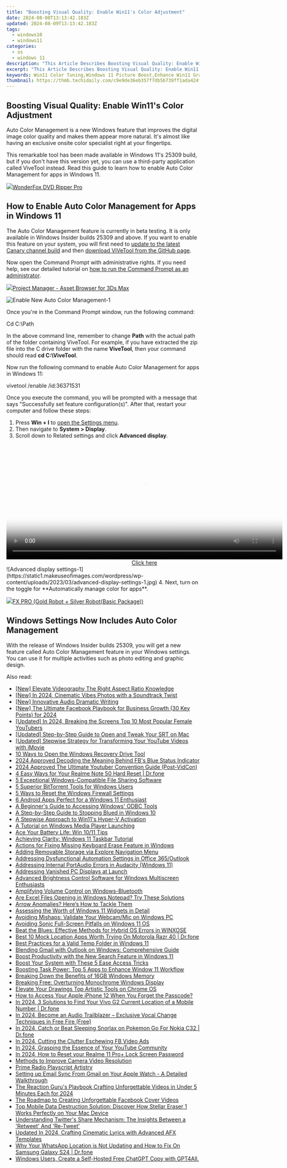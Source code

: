 ```yaml
---
title: "Boosting Visual Quality: Enable Win11's Color Adjustment"
date: 2024-08-08T13:13:42.183Z
updated: 2024-08-09T13:13:42.183Z
tags:
  - windows10
  - windows11
categories:
  - os
  - windows 11
description: "This Article Describes Boosting Visual Quality: Enable Win11's Color Adjustment"
excerpt: "This Article Describes Boosting Visual Quality: Enable Win11's Color Adjustment"
keywords: Win11 Color Tuning,Windows 11 Picture Boost,Enhance Win11 Graphics,Optimize Win11 View,Improve Win11 Colors,Adjust Win11 Display,Visual Quality Win11
thumbnail: https://thmb.techidaily.com/c9e9de36eb357f7db5b739ff1ada424f8276ace6815f6a294b656d072c86df72.jpg
---
```


## Boosting Visual Quality: Enable Win11's Color Adjustment

 Auto Color Management is a new Windows feature that improves the digital image color quality and makes them appear more natural. It's almost like having an exclusive onsite color specialist right at your fingertips.

 This remarkable tool has been made available in Windows 11's 25309 build, but if you don't have this version yet, you can use a third-party application called ViveTool instead. Read this guide to learn how to enable Auto Color Management for apps in Windows 11\.

<!-- affiliate ads begin -->
<a href="https://secure.2checkout.com/order/checkout.php?PRODS=3922934&QTY=1&AFFILIATE=108875&CART=1"><img src="https://secure.avangate.com/images/merchant/4b0a0290ad7df100b77e86839989a75e/products/ripperpro.png" border="0">WonderFox DVD Ripper Pro</a>
<!-- affiliate ads end -->
## How to Enable Auto Color Management for Apps in Windows 11

 The Auto Color Management feature is currently in beta testing. It is only available in Windows Insider builds 25309 and above. If you want to enable this feature on your system, you will first need to [update to the latest Canary channel build](https://www.makeuseof.com/what-is-windows-insider-canary-channel/) and then [download ViVeTool from the GitHub page](https://github.com/thebookisclosed/ViVe/releases).

 Now open the Command Prompt with administrative rights. If you need help, see our detailed tutorial on [how to run the Command Prompt as an administrator](https://www.makeuseof.com/windows-run-command-prompt-admin/).

<!-- affiliate ads begin -->
<a href="https://secure.2checkout.com/order/checkout.php?PRODS=4709458&QTY=1&AFFILIATE=108875&CART=1"><img src="https://3d-kstudio.com/wp-content/uploads/2014/02/Project-Manager-3D-Models-4-800x800.jpg" border="0">Project Manager - Asset Browser for 3Ds Max</a>
<!-- affiliate ads end -->
![Enable New Auto Color Management-1](https://static1.makeuseofimages.com/wordpress/wp-content/uploads/2023/03/enable-new-auto-color-management-1.jpg)

 Once you're in the Command Prompt window, run the following command:

Cd C:\Path

 In the above command line, remember to change **Path** with the actual path of the folder containing ViveTool. For example, if you have extracted the zip file into the C drive folder with the name **ViveTool**, then your command should read **cd C:\\ViveTool**.

 Now run the following command to enable Auto Color Management for apps in Windows 11:

vivetool /enable /id:36371531

 Once you execute the command, you will be prompted with a message that says "Successfully set feature configuration(s)". After that, restart your computer and follow these steps:

1. Press **Win + I** to [open the Settings menu](https://www.makeuseof.com/windows-ways-to-open-system-settings/).
2. Then navigate to **System > Display**.
3. Scroll down to Related settings and click **Advanced display**.  
<!-- affiliate ads begin -->
<span id="1993650">
					<video width="720" height="300" style="cursor:pointer"
           poster="//a.impactradius-go.com/display-clicktoplayimage/1993650.jpeg"
           onclick="if(!this.playClicked){this.play();this.setAttribute('controls',true);this.playClicked=true;}">
	   <source src="//a.impactradius-go.com/display-ad/22993-1993650">
	   <img src="//a.impactradius-go.com/display-clicktoplayimage/1993650.jpeg" style="border: none; height: 100%; width: 100%; object-fit: contain">
	</video>
	<div style="width:720px;text-align:center"><a href="javascript:window.open(decodeURIComponent('https%3A%2F%2Fhomestyler.sjv.io%2Fc%2F5597632%2F1993650%2F22993'), '_blank');void(0);">Click here</a></div>
</span>
<img height="0" width="0" src="https://imp.pxf.io/i/5597632/1993650/22993" style="position:absolute;visibility:hidden;" border="0" />
<!-- affiliate ads end -->
![Advanced display settings-1](https://static1.makeuseofimages.com/wordpress/wp-content/uploads/2023/03/advanced-display-settings-1.jpg)
4. Next, turn on the toggle for **Automatically manage color for apps**.

<!-- affiliate ads begin -->
<a href="https://secure.2checkout.com/order/checkout.php?PRODS=40085955&QTY=1&AFFILIATE=108875&CART=1"><img src="https://secure.avangate.com/images/merchant/f702defbc67edb455949f46babab0c18/products/2_logo9.png" border="0">FX PRO (Gold Robot + Silver Robot(Basic Package))</a>
<!-- affiliate ads end -->
## Windows Settings Now Includes Auto Color Management

 With the release of Windows Insider builds 25309, you will get a new feature called Auto Color Management feature in your Windows settings. You can use it for multiple activities such as photo editing and graphic design.


<ins class="adsbygoogle"
     style="display:block"
     data-ad-format="autorelaxed"
     data-ad-client="ca-pub-7571918770474297"
     data-ad-slot="1223367746"></ins>



<ins class="adsbygoogle"
     style="display:block"
     data-ad-client="ca-pub-7571918770474297"
     data-ad-slot="8358498916"
     data-ad-format="auto"
     data-full-width-responsive="true"></ins>



<span class="atpl-alsoreadstyle">Also read:</span>
<div><ul>
<li><a href="https://vp-tips.techidaily.com/new-elevate-videography-the-right-aspect-ratio-knowledge/"><u>[New] Elevate Videography  The Right Aspect Ratio Knowledge</u></a></li>
<li><a href="https://fox-access.techidaily.com/new-in-2024-cinematic-vibes-photos-with-a-soundtrack-twist/"><u>[New] In 2024, Cinematic Vibes  Photos with a Soundtrack Twist</u></a></li>
<li><a href="https://some-knowledge.techidaily.com/new-innovative-audio-dramatic-writing/"><u>[New] Innovative Audio Dramatic Writing</u></a></li>
<li><a href="https://facebook-video-content.techidaily.com/new-the-ultimate-facebook-playbook-for-business-growth-30-key-points-for-2024/"><u>[New] The Ultimate Facebook Playbook for Business Growth (30 Key Points) for 2024</u></a></li>
<li><a href="https://youtube-lab.techidaily.com/ed-in-2024-breaking-the-screens-top-10-most-popular-female-youtubers/"><u>[Updated] In 2024, Breaking the Screens  Top 10 Most Popular Female YouTubers</u></a></li>
<li><a href="https://extra-skills.techidaily.com/updated-step-by-step-guide-to-open-and-tweak-your-srt-on-mac/"><u>[Updated] Step-by-Step Guide to Open and Tweak Your SRT on Mac</u></a></li>
<li><a href="https://facebook-video-footage.techidaily.com/updated-stepwise-strategy-for-transforming-your-youtube-videos-with-imovie/"><u>[Updated] Stepwise Strategy for Transforming Your YouTube Videos with iMovie</u></a></li>
<li><a href="https://win11.techidaily.com/10-ways-to-open-the-windows-recovery-drive-tool/"><u>10 Ways to Open the Windows Recovery Drive Tool</u></a></li>
<li><a href="https://facebook-video-content.techidaily.com/2024-approved-decoding-the-meaning-behind-fbs-blue-status-indicator/"><u>2024 Approved  Decoding the Meaning Behind FB's Blue Status Indicator</u></a></li>
<li><a href="https://youtube-data.techidaily.com/approved-the-ultimate-youtuber-convention-guide-post-vidcon/"><u>2024 Approved  The Ultimate Youtuber Convention Guide (Post-VidCon)</u></a></li>
<li><a href="https://phone-solutions.techidaily.com/4-easy-ways-for-your-realme-note-50-hard-reset-drfone-by-drfone-reset-android-reset-android/"><u>4 Easy Ways for Your Realme Note 50 Hard Reset | Dr.fone</u></a></li>
<li><a href="https://win11.techidaily.com/5-exceptional-windows-compatible-file-sharing-software/"><u>5 Exceptional Windows-Compatible File Sharing Software</u></a></li>
<li><a href="https://win11.techidaily.com/5-superior-bittorrent-tools-for-windows-users/"><u>5 Superior BitTorrent Tools for Windows Users</u></a></li>
<li><a href="https://win11.techidaily.com/5-ways-to-reset-the-windows-firewall-settings/"><u>5 Ways to Reset the Windows Firewall Settings</u></a></li>
<li><a href="https://win11.techidaily.com/6-android-apps-perfect-for-a-windows-11-enthusiast/"><u>6 Android Apps Perfect for a Windows 11 Enthusiast</u></a></li>
<li><a href="https://win11.techidaily.com/a-beginners-guide-to-accessing-windows-odbc-tools/"><u>A Beginner's Guide to Accessing Windows' ODBC Tools</u></a></li>
<li><a href="https://win11.techidaily.com/a-step-by-step-guide-to-stopping-blued-in-windows-10/"><u>A Step-by-Step Guide to Stopping Blued in Windows 10</u></a></li>
<li><a href="https://win11.techidaily.com/a-stepwise-approach-to-win11s-hyper-v-activation/"><u>A Stepwise Approach to Win11's Hyper-V Activation</u></a></li>
<li><a href="https://win11.techidaily.com/a-tutorial-on-windows-media-player-launching/"><u>A Tutorial on Windows Media Player Launching</u></a></li>
<li><a href="https://win11.techidaily.com/ace-your-battery-life-win-1011-tips/"><u>Ace Your Battery Life: Win 10/11 Tips</u></a></li>
<li><a href="https://win11.techidaily.com/achieving-clarity-windows-11-taskbar-tutorial/"><u>Achieving Clarity: Windows 11 Taskbar Tutorial</u></a></li>
<li><a href="https://win11.techidaily.com/actions-for-fixing-missing-keyboard-erase-feature-in-windows/"><u>Actions for Fixing Missing Keyboard Erase Feature in Windows</u></a></li>
<li><a href="https://win11.techidaily.com/adding-removable-storage-via-explore-navigation-menu/"><u>Adding Removable Storage via Explore Navigation Menu</u></a></li>
<li><a href="https://win11.techidaily.com/addressing-dysfunctional-automation-settings-in-office-365outlook/"><u>Addressing Dysfunctional Automation Settings in Office 365/Outlook</u></a></li>
<li><a href="https://win11.techidaily.com/addressing-internal-portaudio-errors-in-audacity-windows-11/"><u>Addressing Internal PortAudio Errors in Audacity (Windows 11)</u></a></li>
<li><a href="https://win11.techidaily.com/addressing-vanished-pc-displays-at-launch/"><u>Addressing Vanished PC Displays at Launch</u></a></li>
<li><a href="https://win11.techidaily.com/advanced-brightness-control-software-for-windows-multiscreen-enthusiasts/"><u>Advanced Brightness Control Software for Windows Multiscreen Enthusiasts</u></a></li>
<li><a href="https://win11.techidaily.com/amplifying-volume-control-on-windows-bluetooth/"><u>Amplifying Volume Control on Windows-Bluetooth</u></a></li>
<li><a href="https://win11.techidaily.com/are-excel-files-opening-in-windows-notepad-try-these-solutions/"><u>Are Excel Files Opening in Windows Notepad? Try These Solutions</u></a></li>
<li><a href="https://win11.techidaily.com/arrow-anomalies-heres-how-to-tackle-them/"><u>Arrow Anomalies? Here’s How to Tackle Them</u></a></li>
<li><a href="https://win11.techidaily.com/assessing-the-worth-of-windows-11-widgets-in-detail/"><u>Assessing the Worth of Windows 11 Widgets in Detail</u></a></li>
<li><a href="https://win11.techidaily.com/avoiding-mishaps-validate-your-webcammic-on-windows-pc/"><u>Avoiding Mishaps: Validate Your Webcam/Mic on Windows PC</u></a></li>
<li><a href="https://win11.techidaily.com/avoiding-sonic-full-screen-pitfalls-on-windows-11-os/"><u>Avoiding Sonic Full-Screen Pitfalls on Windows 11 OS</u></a></li>
<li><a href="https://win11.techidaily.com/beat-the-blues-effective-methods-for-hybrid-os-errors-in-winxose/"><u>Beat the Blues: Effective Methods for Hybrid OS Errors in WINXOSE</u></a></li>
<li><a href="https://fake-location.techidaily.com/best-10-mock-location-apps-worth-trying-on-motorola-razr-40-drfone-by-drfone-virtual-android/"><u>Best 10 Mock Location Apps Worth Trying On Motorola Razr 40 | Dr.fone</u></a></li>
<li><a href="https://win11.techidaily.com/best-practices-for-a-valid-temp-folder-in-windows-11/"><u>Best Practices for a Valid Temp Folder in Windows 11</u></a></li>
<li><a href="https://win11.techidaily.com/blending-gmail-with-outlook-on-windows-comprehensive-guide/"><u>Blending Gmail with Outlook on Windows: Comprehensive Guide</u></a></li>
<li><a href="https://win11.techidaily.com/boost-productivity-with-the-new-search-feature-in-windows-11/"><u>Boost Productivity with the New Search Feature in Windows 11</u></a></li>
<li><a href="https://win11.techidaily.com/boost-your-system-with-these-5-ease-access-tricks/"><u>Boost Your System with These 5 Ease Access Tricks</u></a></li>
<li><a href="https://win11.techidaily.com/boosting-task-power-top-5-apps-to-enhance-window-11-workflow/"><u>Boosting Task Power: Top 5 Apps to Enhance Window 11 Workflow</u></a></li>
<li><a href="https://win11.techidaily.com/breaking-down-the-benefits-of-16gb-windows-memory/"><u>Breaking Down the Benefits of 16GB Windows Memory</u></a></li>
<li><a href="https://win11.techidaily.com/breaking-free-overturning-monochrome-windows-display/"><u>Breaking Free: Overturning Monochrome Windows Display</u></a></li>
<li><a href="https://extra-tips.techidaily.com/elevate-your-drawings-top-artistic-tools-on-chrome-os/"><u>Elevate Your Drawings  Top Artistic Tools on Chrome OS</u></a></li>
<li><a href="https://ios-unlock.techidaily.com/how-to-access-your-apple-iphone-12-when-you-forget-the-passcode-by-drfone-ios/"><u>How to Access Your Apple iPhone 12 When You Forget the Passcode?</u></a></li>
<li><a href="https://android-location-track.techidaily.com/in-2024-3-solutions-to-find-your-vivo-g2-current-location-of-a-mobile-number-drfone-by-drfone-virtual-android/"><u>In 2024, 3 Solutions to Find Your Vivo G2 Current Location of a Mobile Number | Dr.fone</u></a></li>
<li><a href="https://extra-resources.techidaily.com/in-2024-become-an-audio-trailblazer-exclusive-vocal-change-techniques-in-free-fire-free/"><u>In 2024, Become an Audio Trailblazer – Exclusive Vocal Change Techniques in Free Fire (Free)</u></a></li>
<li><a href="https://android-pokemon-go.techidaily.com/in-2024-catch-or-beat-sleeping-snorlax-on-pokemon-go-for-nokia-c32-drfone-by-drfone-virtual-android/"><u>In 2024, Catch or Beat Sleeping Snorlax on Pokemon Go For Nokia C32 | Dr.fone</u></a></li>
<li><a href="https://facebook-video-content.techidaily.com/in-2024-cutting-the-clutter-eschewing-fb-video-ads/"><u>In 2024, Cutting the Clutter  Eschewing FB Video Ads</u></a></li>
<li><a href="https://youtube-stream.techidaily.com/in-2024-grasping-the-essence-of-your-youtube-community/"><u>In 2024, Grasping the Essence of Your YouTube Community</u></a></li>
<li><a href="https://easy-unlock-android.techidaily.com/in-2024-how-to-reset-your-realme-11-proplus-lock-screen-password-by-drfone-android/"><u>In 2024, How to Reset your Realme 11 Pro+ Lock Screen Password</u></a></li>
<li><a href="https://data-wizards.techidaily.com/methods-to-improve-camera-video-resolution/"><u>Methods to Improve Camera Video Resolution</u></a></li>
<li><a href="https://vp-tips.techidaily.com/prime-radio-playscript-artistry/"><u>Prime Radio Playscript Artistry</u></a></li>
<li><a href="https://tech-recovery.techidaily.com/setting-up-email-sync-from-gmail-on-your-apple-watch-a-detailed-walkthrough/"><u>Setting up Email Sync From Gmail on Your Apple Watch - A Detailed Walkthrough</u></a></li>
<li><a href="https://facebook-record-videos.techidaily.com/the-reaction-gurus-playbook-crafting-unforgettable-videos-in-under-5-minutes-each-for-2024/"><u>The Reaction Guru's Playbook  Crafting Unforgettable Videos in Under 5 Minutes Each for 2024</u></a></li>
<li><a href="https://facebook-clips.techidaily.com/the-roadmap-to-creating-unforgettable-facebook-cover-videos/"><u>The Roadmap to Creating Unforgettable Facebook Cover Videos</u></a></li>
<li><a href="https://data-safeguard.techidaily.com/top-mobile-data-destruction-solution-discover-how-stellar-eraser-1-works-perfectly-on-your-mac-device/"><u>Top Mobile Data Destruction Solution: Discover How Stellar Eraser 1 Works Perfectly on Your Mac Device</u></a></li>
<li><a href="https://techno-recovery.techidaily.com/understanding-twitters-share-mechanism-the-insights-between-a-retweet-and-re-tweet/"><u>Understanding Twitter's Share Mechanism: The Insights Between a 'Retweet' And 'Re-Tweet'</u></a></li>
<li><a href="https://audio-editing.techidaily.com/updated-in-2024-crafting-cinematic-lyrics-with-advanced-afx-templates/"><u>Updated In 2024, Crafting Cinematic Lyrics with Advanced AFX Templates</u></a></li>
<li><a href="https://location-social.techidaily.com/why-your-whatsapp-location-is-not-updating-and-how-to-fix-on-samsung-galaxy-s24-drfone-by-drfone-virtual-android/"><u>Why Your WhatsApp Location is Not Updating and How to Fix On Samsung Galaxy S24 | Dr.fone</u></a></li>
<li><a href="https://win11.techidaily.com/1719325788950-windows-users-create-a-self-hosted-free-chatgpt-copy-with-gpt4all/"><u>Windows Users, Create a Self-Hosted Free ChatGPT Copy with GPT4All.</u></a></li>
</ul></div>
